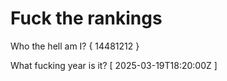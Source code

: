 # Fuck the rankings

Who the hell am I?
{ 14481212 }

What fucking year is it?
[ 2025-03-19T18:20:00Z ]
